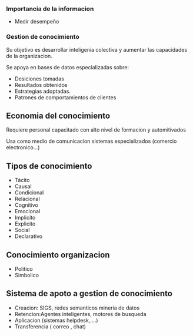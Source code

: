 ### Importancia de la informacion
* Medir desempeño

### Gestion de conocimiento
Su objetivo es desarrollar inteligenia colectiva y aumentar las capacidades de la organizacion.

Se apoya en bases de datos especializadas sobre:
* Desiciones tomadas
* Resultados obtenidos
* Estrategias adoptadas.
* Patrones de comportamientos de clientes

## Economia del conocimiento
Requiere personal capacitado con alto nivel de formacion y automitivados

Usa como medio de comunicacion sistemas especializados (comercio electronico...)

## Tipos de conocimiento
* Tácito
* Causal
* Condicional
* Relacional
* Cognitivo
* Emocional
 * Implicito
 * Explicito
 * Social
  * Declarativo
  
## Conocimiento organizacion
* Politico
* Simbolico 

## Sistema de apoto a gestion de conocimiento
* Creacion: SIGS, redes semanticos mineria de datos
* Retencion:Agentes inteligentes, motores de busqueda
* Aplicacion (sistemas helpdesk,....)
* Transferencia ( correo , chat)